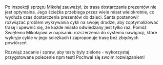 Po inspekcji sprzętu Mikołaj zauważył, że trasa dostarczania prezentów nie jest optymalna. Jego ścieżka przebiega przez wiele miast wielokrotnie, co wydłuża czas dostarczenia prezentów do dzieci. Santa postanowił rozwiązać problem wykrywania cykli na swojej drodze, aby zoptymalizować trasę i upewnić się, że każde miasto odwiedzany jest tylko raz. Pomóż Świętemu Mikołajowi w napisaniu rozszerzenia do systemu nawigacji, które wykryje cykle w jego ścieżkach i zaproponuje trasę bez zbędnych powtórzeń.

Rozwiąż zadanie i spraw, aby testy były zielone - wykorzystaj przygotowane polecenie npm test! Pochwal się swoim rozwiązaniem!